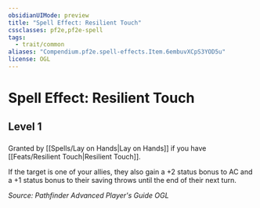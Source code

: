 ```yaml
---
obsidianUIMode: preview
title: "Spell Effect: Resilient Touch"
cssclasses: pf2e,pf2e-spell
tags:
  - trait/common
aliases: "Compendium.pf2e.spell-effects.Item.6embuvXCpS3YOD5u"
license: OGL
---
```

# Spell Effect: Resilient Touch
## Level 1
### 






Granted by [[Spells/Lay on Hands|Lay on Hands]] if you have [[Feats/Resilient Touch|Resilient Touch]].

If the target is one of your allies, they also gain a +2 status bonus to AC and a +1 status bonus to their saving throws until the end of their next turn.

*Source: Pathfinder Advanced Player's Guide*
*OGL*
